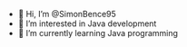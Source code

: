 - 👋 Hi, I’m @SimonBence95
- 👀 I’m interested in Java development
- 🌱 I’m currently learning Java programming 


<!---
SimonBence95/SimonBence95 is a ✨ special ✨ repository because its `README.md` (this file) appears on your GitHub profile.
You can click the Preview link to take a look at your changes.
--->
